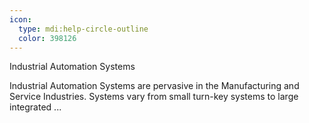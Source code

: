 ```yaml
---
icon:
  type: mdi:help-circle-outline
  color: 398126
---
```

Industrial Automation Systems

Industrial Automation Systems are pervasive in the Manufacturing and Service Industries. Systems vary from small turn-key systems to large integrated  ... 
